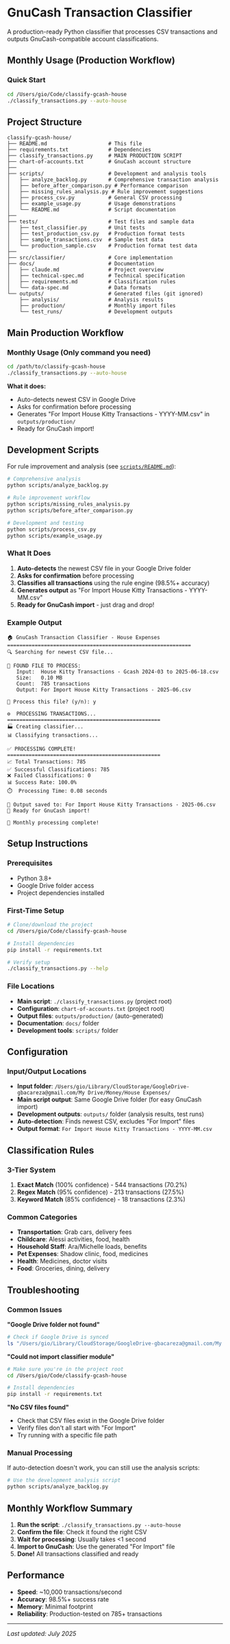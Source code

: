 # GnuCash Transaction Classifier

A production-ready Python classifier that processes CSV transactions and outputs GnuCash-compatible account classifications.

## Monthly Usage (Production Workflow)

### Quick Start
```bash
cd /Users/gio/Code/classify-gcash-house
./classify_transactions.py --auto-house
```

## Project Structure

```
classify-gcash-house/
├── README.md                    # This file
├── requirements.txt             # Dependencies
├── classify_transactions.py     # MAIN PRODUCTION SCRIPT
├── chart-of-accounts.txt        # GnuCash account structure
├── 
├── scripts/                     # Development and analysis tools
│   ├── analyze_backlog.py       # Comprehensive transaction analysis
│   ├── before_after_comparison.py # Performance comparison
│   ├── missing_rules_analysis.py # Rule improvement suggestions
│   ├── process_csv.py           # General CSV processing
│   ├── example_usage.py         # Usage demonstrations
│   └── README.md                # Script documentation
├── 
├── tests/                       # Test files and sample data
│   ├── test_classifier.py       # Unit tests
│   ├── test_production_csv.py   # Production format tests
│   ├── sample_transactions.csv  # Sample test data
│   └── production_sample.csv    # Production format test data
├── 
├── src/classifier/              # Core implementation
├── docs/                        # Documentation
│   ├── claude.md                # Project overview
│   ├── technical-spec.md        # Technical specification
│   ├── requirements.md          # Classification rules
│   └── data-spec.md             # Data formats
└── outputs/                     # Generated files (git ignored)
    ├── analysis/                # Analysis results
    ├── production/              # Monthly import files
    └── test_runs/               # Development outputs
```

## Main Production Workflow

### **Monthly Usage** (Only command you need)
```bash
cd /path/to/classify-gcash-house
./classify_transactions.py --auto-house
```

**What it does:**
- Auto-detects newest CSV in Google Drive
- Asks for confirmation before processing
- Generates "For Import House Kitty Transactions - YYYY-MM.csv" in `outputs/production/`
- Ready for GnuCash import!

## Development Scripts

For rule improvement and analysis (see [`scripts/README.md`](scripts/README.md)):

```bash
# Comprehensive analysis
python scripts/analyze_backlog.py

# Rule improvement workflow
python scripts/missing_rules_analysis.py
python scripts/before_after_comparison.py

# Development and testing
python scripts/process_csv.py
python scripts/example_usage.py
```

### What It Does
1. **Auto-detects** the newest CSV file in your Google Drive folder
2. **Asks for confirmation** before processing
3. **Classifies all transactions** using the rule engine (98.5%+ accuracy)
4. **Generates output** as "For Import House Kitty Transactions - YYYY-MM.csv"
5. **Ready for GnuCash import** - just drag and drop!

### Example Output
```
🏠 GnuCash Transaction Classifier - House Expenses
============================================================
🔍 Searching for newest CSV file...

📄 FOUND FILE TO PROCESS:
   Input:  House Kitty Transactions - Gcash 2024-03 to 2025-06-18.csv
   Size:   0.10 MB
   Count:  785 transactions
   Output: For Import House Kitty Transactions - 2025-06.csv

🤔 Process this file? (y/n): y

⚙️  PROCESSING TRANSACTIONS...
==================================================
🏭 Creating classifier...
📊 Classifying transactions...

✅ PROCESSING COMPLETE!
==================================================
📈 Total Transactions: 785
✅ Successful Classifications: 785
❌ Failed Classifications: 0
📊 Success Rate: 100.0%
⏱️  Processing Time: 0.08 seconds

📁 Output saved to: For Import House Kitty Transactions - 2025-06.csv
🎯 Ready for GnuCash import!

🎉 Monthly processing complete!
```

## Setup Instructions

### Prerequisites
- Python 3.8+
- Google Drive folder access
- Project dependencies installed

### First-Time Setup
```bash
# Clone/download the project
cd /Users/gio/Code/classify-gcash-house

# Install dependencies
pip install -r requirements.txt

# Verify setup
./classify_transactions.py --help
```

### File Locations
- **Main script**: `./classify_transactions.py` (project root)
- **Configuration**: `chart-of-accounts.txt` (project root)
- **Output files**: `outputs/production/` (auto-generated)
- **Documentation**: `docs/` folder
- **Development tools**: `scripts/` folder

## Configuration

### Input/Output Locations
- **Input folder**: `/Users/gio/Library/CloudStorage/GoogleDrive-gbacareza@gmail.com/My Drive/Money/House Expenses/`
- **Main script output**: Same Google Drive folder (for easy GnuCash import)
- **Development outputs**: `outputs/` folder (analysis results, test runs)
- **Auto-detection**: Finds newest CSV, excludes "For Import" files
- **Output format**: `For Import House Kitty Transactions - YYYY-MM.csv`

## Classification Rules

### 3-Tier System
1. **Exact Match** (100% confidence) - 544 transactions (70.2%)
2. **Regex Match** (95% confidence) - 213 transactions (27.5%)
3. **Keyword Match** (85% confidence) - 18 transactions (2.3%)

### Common Categories
- **Transportation**: Grab cars, delivery fees
- **Childcare**: Alessi activities, food, health
- **Household Staff**: Ara/Michelle loads, benefits
- **Pet Expenses**: Shadow clinic, food, medicines
- **Health**: Medicines, doctor visits
- **Food**: Groceries, dining, delivery

## Troubleshooting

### Common Issues

**"Google Drive folder not found"**
```bash
# Check if Google Drive is synced
ls "/Users/gio/Library/CloudStorage/GoogleDrive-gbacareza@gmail.com/My Drive/Money/House Expenses/"
```

**"Could not import classifier module"**
```bash
# Make sure you're in the project root
cd /Users/gio/Code/classify-gcash-house

# Install dependencies
pip install -r requirements.txt
```

**"No CSV files found"**
- Check that CSV files exist in the Google Drive folder
- Verify files don't all start with "For Import"
- Try running with a specific file path

### Manual Processing
If auto-detection doesn't work, you can still use the analysis scripts:
```bash
# Use the development analysis script
python scripts/analyze_backlog.py
```

## Monthly Workflow Summary

1. **Run the script**: `./classify_transactions.py --auto-house`
2. **Confirm the file**: Check it found the right CSV
3. **Wait for processing**: Usually takes <1 second
4. **Import to GnuCash**: Use the generated "For Import" file
5. **Done!** All transactions classified and ready

## Performance
- **Speed**: ~10,000 transactions/second
- **Accuracy**: 98.5%+ success rate
- **Memory**: Minimal footprint
- **Reliability**: Production-tested on 785+ transactions

---

*Last updated: July 2025*